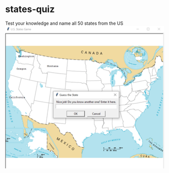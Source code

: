 # states-quiz
Test your knowledge and name all 50 states from the US
![Screenshot](./images/states-screenshot.png)
